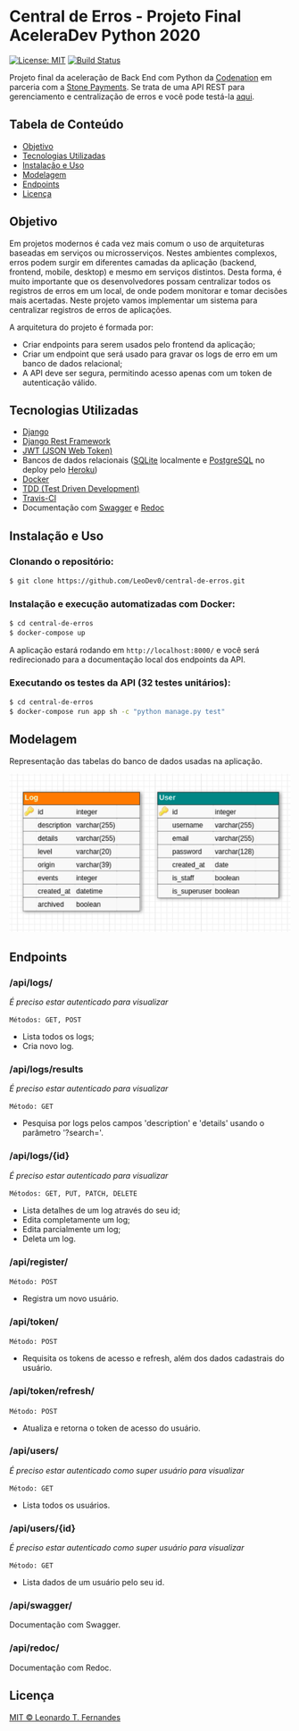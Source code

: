 # Central de Erros - Projeto Final AceleraDev Python 2020

[![License: MIT](https://img.shields.io/badge/License-MIT-yellow.svg)](https://github.com/LeoDev0/central-de-erros/blob/master/LICENSE)
[![Build Status](https://travis-ci.org/LeoDev0/central-de-erros.svg?branch=master)](https://travis-ci.org/LeoDev0/central-de-erros)

Projeto final da aceleração de Back End com Python da [Codenation](https://github.com/codenation-dev) em parceria com a [Stone Payments](https://github.com/stone-payments). Se trata de uma API REST para gerenciamento e centralização de erros e você pode testá-la [aqui](https://errors-logger.herokuapp.com/).


## Tabela de Conteúdo

- [Objetivo](#Objetivo)
- [Tecnologias Utilizadas](#Tecnologias-Utilizadas)
- [Instalação e Uso](#Instalação-e-Uso)
- [Modelagem](#Modelagem)
- [Endpoints](#Endpoints)
- [Licença](#Licença)


## Objetivo

Em projetos modernos é cada vez mais comum o uso de arquiteturas baseadas em serviços ou microsserviços. Nestes ambientes complexos, erros podem surgir em diferentes camadas da aplicação (backend, frontend, mobile, desktop) e mesmo em serviços distintos. Desta forma, é muito importante que os desenvolvedores possam centralizar todos os registros de erros em um local, de onde podem monitorar e tomar decisões mais acertadas. Neste projeto vamos implementar um sistema para centralizar registros de erros de aplicações.

A arquitetura do projeto é formada por:

- Criar endpoints para serem usados pelo frontend da aplicação;
- Criar um endpoint que será usado para gravar os logs de erro em um banco de dados relacional;
- A API deve ser segura, permitindo acesso apenas com um token de autenticação válido.


## Tecnologias Utilizadas

- [Django](https://www.djangoproject.com/)
- [Django Rest Framework](https://www.django-rest-framework.org/)
- [JWT (JSON Web Token)](https://en.wikipedia.org/wiki/JSON_Web_Token)
- Bancos de dados relacionais ([SQLite](https://sqlite.org/index.html) localmente e [PostgreSQL](https://www.postgresql.org/) no deploy pelo [Heroku](https://www.heroku.com/))
- [Docker](https://www.docker.com/)
- [TDD (Test Driven Development)](https://en.wikipedia.org/wiki/Test-driven_development)
- [Travis-CI](https://travis-ci.org/)
- Documentação com [Swagger](https://errors-logger.herokuapp.com/api/swagger/) e [Redoc](https://errors-logger.herokuapp.com/api/redoc/)


## Instalação e Uso

### Clonando o repositório:

```bash
$ git clone https://github.com/LeoDev0/central-de-erros.git
```

### Instalação e execução automatizadas com Docker:

```bash
$ cd central-de-erros
$ docker-compose up
```

A aplicação estará rodando em ```http://localhost:8000/``` e você será redirecionado para a documentação local dos endpoints da API.

### Executando os testes da API (32 testes unitários):

```bash
$ cd central-de-erros
$ docker-compose run app sh -c "python manage.py test"
```


## Modelagem

Representação das tabelas do banco de dados usadas na aplicação.   

![models](https://raw.githubusercontent.com/LeoDev0/leodev0/master/media/codenation_models.png)

## Endpoints

### /api/logs/

*É preciso estar autenticado para visualizar*

`Métodos: GET, POST`

- Lista todos os logs;
- Cria novo log.

### /api/logs/results

*É preciso estar autenticado para visualizar*

`Método: GET`

- Pesquisa por logs pelos campos 'description' e 'details' usando o parâmetro '?search='.

### /api/logs/{id}

*É preciso estar autenticado para visualizar*

`Métodos: GET, PUT, PATCH, DELETE`

- Lista detalhes de um log através do seu id;
- Edita completamente um log;
- Edita parcialmente um log;
- Deleta um log.

### /api/register/

`Método: POST`

- Registra um novo usuário.

### /api/token/

`Método: POST`

- Requisita os tokens de acesso e refresh, além dos dados cadastrais do usuário.

### /api/token/refresh/

`Método: POST`

- Atualiza e retorna o token de acesso do usuário.

### /api/users/

*É preciso estar autenticado como super usuário para visualizar*

`Método: GET`

- Lista todos os usuários.

### /api/users/{id}

*É preciso estar autenticado como super usuário para visualizar*

`Método: GET`

- Lista dados de um usuário pelo seu id.

### /api/swagger/

Documentação com Swagger.

### /api/redoc/

Documentação com Redoc.


## Licença

[MIT © Leonardo T. Fernandes](https://github.com/LeoDev0/central-de-erros/blob/master/LICENSE)
